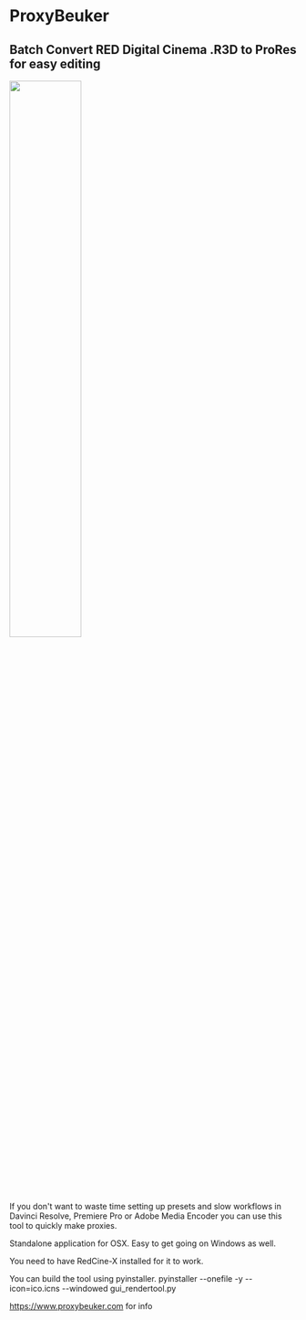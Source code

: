 # ProxyBeuker
## Batch Convert RED Digital Cinema .R3D to ProRes for easy editing

<img src="https://i.imgur.com/lu5q0OS.png" width="50%" height="50%">

If you don't want to waste time setting up presets and slow workflows in Davinci Resolve, Premiere Pro or Adobe Media Encoder you can use this tool to quickly make proxies.

Standalone application for OSX. Easy to get going on Windows as well. 

You need to have RedCine-X installed for it to work. 

You can build the tool using pyinstaller.
pyinstaller --onefile -y --icon=ico.icns --windowed gui_rendertool.py

https://www.proxybeuker.com for info